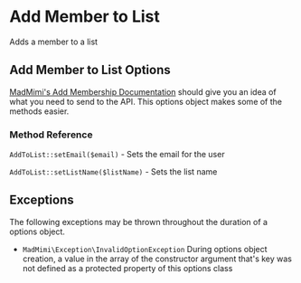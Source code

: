 # Add Member to List

Adds a member to a list

## Add Member to List Options

[MadMimi's Add Membership Documentation](https://madmimi.com/developer/lists/add-membership) should give you an idea
of what you need to send to the API.  This options object makes some of the methods easier.

### Method Reference

`AddToList::setEmail($email)` - Sets the email for the user

`AddToList::setListName($listName)` - Sets the list name

## Exceptions

The following exceptions may be thrown throughout the duration of a options object.

- `MadMimi\Exception\InvalidOptionException` During options object creation, a value in the array of the constructor argument that's key was not defined as a protected property of this options class
